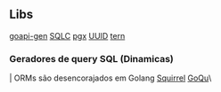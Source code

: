 


## Libs

[goapi-gen](https://github.com/discord-gophers/goapi-gen)
[SQLC](https://github.com/sqlc-dev/sqlc)
[pgx](https://github.com/jackc/pgx)
[UUID](github.com/google/uuid)
[tern](https://github.com/jackc/tern)

### Geradores de query SQL (Dinamicas)
| ORMs são desencorajados em Golang
[Squirrel](https://github.com/Masterminds/squirrel)
[GoQu](https://github.com/doug-martin/goqu)\